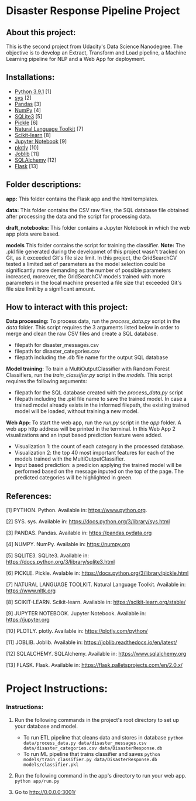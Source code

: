 # Disaster Response Pipeline Project

## About this project:
This is the second project from Udacity's Data Science Nanodegree. The objective is to develop an Extract, Transform and Load pipeline, a Machine Learning pipeline for NLP and a Web App for deployment.

## Installations:
* [Python 3.9.1](https://www.python.org) [1]
* [sys](https://docs.python.org/3/library/sys.html) [2]
* [Pandas](https://pandas.pydata.org) [3]
* [NumPy](https://numpy.org) [4]
* [SQLite3](https://docs.python.org/3/library/sqlite3.html) [5]
* [Pickle](https://docs.python.org/3/library/pickle.html) [6]
* [Natural Language Toolkit](https://www.nltk.org) [7]
* [Scikit-learn](https://scikit-learn.org/stable/) [8]
* [Jupyter Notebook](https://jupyter.org) [9]
* [plotly](https://plotly.com/python/) [10]
* [Joblib](https://joblib.readthedocs.io/en/latest/) [11]
* [SQLAlchemy](https://www.sqlalchemy.org) [12]
* [Flask](https://flask.palletsprojects.com/en/2.0.x/) [13]

## Folder descriptions:
**app:** This folder contains the Flask app and the html templates.

**data:** This folder contains the CSV raw files, the SQL database file obtained after processing the data and the script for processing data.

**draft_notebooks:** This folder contains a Jupyter Notebook in which the web app plots were based.

**models** This folder contains the script for training the classifier. **Note:** The .pkl file generated during the developmet of this project wasn't tracked on Git, as it exceeded Git's file size limit. In this project, the GridSearchCV tested a limited set of parameters as the model selection could be significantly more demanding as the number of possible parameters increased, moreover, the GridSearchCV models trained with more parameters in the local machine presented a file size that exceeded Git's file size limit by a significant amount.

## How to interact with this project:
**Data processing:** To process data, run the *process_data.py* script in the *data* folder. This script requires the 3 arguments listed below in order to merge and clean the raw CSV files and create a SQL database.
* filepath for disaster_messages.csv
* filepath for disaster_categories.csv
* filepath including the .db file name for the output SQL database

**Model training:** To train a MultiOutputClassifier with Random Forest Classifiers, run the *train_classifier.py* script in the *models*. This script requires the following arguments:
* filepath for the SQL database created with the *process_data.py* script
* filepath including the .pkl file name to save the trained model. In case a trained model already exists in the informed filepath, the existing trained model will be loaded, without training a new model.

**Web App:** To start the web app, run the *run.py* script in the *app* folder. A web app http address will be printed in the terminal. In this Web App 2 visualizations and an input based prediction feature were added.
* Visualization 1: the count of each category in the processed database.
* Visualization 2: the top 40 most important features for each of the models trained with the MultiOutputClassifier.
* Input based prediction: a predicion applying the trained model will be performed based on the message inputed on the top of the page. The predicted categories will be highlighted in green.

## References:
[1] PYTHON. Python. Available in: https://www.python.org.

[2] SYS. sys. Available in: https://docs.python.org/3/library/sys.html

[3] PANDAS. Pandas. Available in: https://pandas.pydata.org

[4] NUMPY. NumPy. Available in: https://numpy.org

[5] SQLITE3. SQLite3. Available in: https://docs.python.org/3/library/sqlite3.html

[6] PICKLE. Pickle. Avalable in: https://docs.python.org/3/library/pickle.html

[7] NATURAL LANGUAGE TOOLKIT. Natural Language Toolkit. Available in: https://www.nltk.org

[8] SCIKIT-LEARN. Scikit-learn. Available in: https://scikit-learn.org/stable/

[9] JUPYTER NOTEBOOK. Jupyter Notebook. Available in: https://jupyter.org

[10] PLOTLY. plotly. Available in: https://plotly.com/python/

[11] JOBLIB. Joblib. Available in: https://joblib.readthedocs.io/en/latest/

[12] SQLALCHEMY. SQLAlchemy. Available in: https://www.sqlalchemy.org

[13] FLASK. Flask. Available in: https://flask.palletsprojects.com/en/2.0.x/

# Project Instructions:
### Instructions:
1. Run the following commands in the project's root directory to set up your database and model.

    - To run ETL pipeline that cleans data and stores in database
        `python data/process_data.py data/disaster_messages.csv data/disaster_categories.csv data/DisasterResponse.db`
    - To run ML pipeline that trains classifier and saves
        `python models/train_classifier.py data/DisasterResponse.db models/classifier.pkl`

2. Run the following command in the app's directory to run your web app.
    `python app/run.py`

3. Go to http://0.0.0.0:3001/

